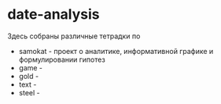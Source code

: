 # date-analysis
Здесь собраны различные тетрадки по

- samokat - проект о аналитике, информативной графике и формулировании гипотез
- game -
- gold -
- text -
- steel -

